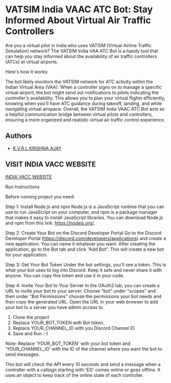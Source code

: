 
# VATSIM India VAAC ATC Bot: Stay Informed About Virtual Air Traffic Controllers

Are you a virtual pilot in India who uses VATSIM (Virtual Airline Traffic Simulation) network? The VATSIM India VAA ATC Bot is a handy tool that can help you stay informed about the availability of air traffic controllers (ATCs) at virtual airports.

Here's how it works:

The bot likely monitors the VATSIM network for ATC activity within the Indian Virtual Area (VAA).
When a controller signs on to manage a specific virtual airport, the bot might send out notifications to pilots indicating the controller's availability.
This allows you to plan your virtual flights efficiently, knowing when you'll have ATC guidance during takeoff, landing, and while navigating virtual airspace.
Overall, the VATSIM India VAAC ATC Bot acts as a helpful communication bridge between virtual pilots and controllers, ensuring a more organized and realistic virtual air traffic control experience.




## Authors

- [K.V.R.L KRISHNA AJAY](https://stats.vatsim.net/stats/1679314)


## VISIT INDIA VACC WEBSITE
[INDIA VACC WEBSITE](https://indiavacc.org/)


Run Instructions

Before running project you need: 

Step 1: Install Node.js and npm
Node.js is a JavaScript runtime that you can use to run JavaScript on your computer, and npm is a package manager that makes it easy to install JavaScript libraries. You can download Node.js and npm from this link: https://nodejs.org/.

Step 2: Create Your Bot on the Discord Developer Portal
Go to the Discord Developer Portal (https://discord.com/developers/applications) and create a new application. You can name it whatever you want. After creating the application, go to the Bot tab and click "Add Bot". This will create a new bot for your application.

Step 3: Get Your Bot Token
Under the bot settings, you'll see a token. This is what your bot uses to log into Discord. Keep it safe and never share it with anyone. You can copy this token and use it in your code.

Step 4: Invite Your Bot to Your Server
In the OAuth2 tab, you can create a URL to invite your bot to your server. Choose "bot" under "scopes" and then under "Bot Permissions" choose the permissions your bot needs and then copy the generated URL. Open the URL in your web browser to add your bot to a server you have admin access to.

1. Clone the project
2. Replace YOUR_BOT_TOKEN with Bot token.
3. Replace YOUR_CHANNEL_ID with you Discord Channel ID
4. Save and Run :-)

Note: 
Replace 'YOUR_BOT_TOKEN' with your bot token and 'YOUR_CHANNEL_ID' with the ID of the channel where you want the bot to send messages.

This bot will check the API every 10 seconds and send a message when a controller with a callsign starting with 'EG' comes online or goes offline. It uses an object to keep track of the online state of each controller.